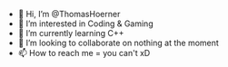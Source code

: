 - 👋 Hi, I’m @ThomasHoerner
- 👀 I’m interested in Coding & Gaming
- 🌱 I’m currently learning C++
- 💞️ I’m looking to collaborate on nothing at the moment
- 📫 How to reach me = you can't xD
